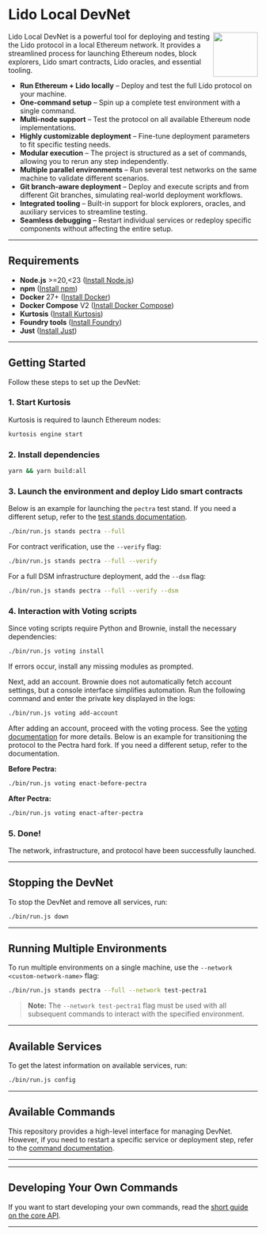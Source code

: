 # Lido Local DevNet

<img src="https://docs.lido.fi/img/logo.svg" height="90px" align="right" width="90px">


Lido Local DevNet is a powerful tool for deploying and testing the Lido protocol in a local Ethereum network. It provides a streamlined process for launching Ethereum nodes, block explorers, Lido smart contracts, Lido oracles, and essential tooling.

- **Run Ethereum + Lido locally** – Deploy and test the full Lido protocol on your machine.
- **One-command setup** – Spin up a complete test environment with a single command.
- **Multi-node support** – Test the protocol on all available Ethereum node implementations.
- **Highly customizable deployment** – Fine-tune deployment parameters to fit specific testing needs.
- **Modular execution** – The project is structured as a set of commands, allowing you to rerun any step independently.
- **Multiple parallel environments** – Run several test networks on the same machine to validate different scenarios.
- **Git branch-aware deployment** – Deploy and execute scripts and from different Git branches, simulating real-world deployment workflows.
- **Integrated tooling** – Built-in support for block explorers, oracles, and auxiliary services to streamline testing.
- **Seamless debugging** – Restart individual services or redeploy specific components without affecting the entire setup.

---

## Requirements

- **Node.js** >=20,<23 ([Install Node.js](https://nodejs.org/))
- **npm** ([Install npm](https://docs.npmjs.com/downloading-and-installing-node-js-and-npm))
- **Docker** 27+ ([Install Docker](https://www.docker.com/))  
- **Docker Compose** V2 ([Install Docker Compose](https://docs.docker.com/compose/))  
- **Kurtosis** ([Install Kurtosis](https://www.kurtosistech.com/))  
- **Foundry tools** ([Install Foundry](https://book.getfoundry.sh/getting-started/installation))  
- **Just** ([Install Just](https://github.com/casey/just))  

---

## Getting Started

Follow these steps to set up the DevNet:

### 1. Start Kurtosis
Kurtosis is required to launch Ethereum nodes:
```sh
kurtosis engine start
```

### 2. Install dependencies
```sh
yarn && yarn build:all
```

### 3. Launch the environment and deploy Lido smart contracts
Below is an example for launching the `pectra` test stand. If you need a different setup, refer to the [test stands documentation](./docs/commands/stands.md).

```sh
./bin/run.js stands pectra --full
```
For contract verification, use the `--verify` flag:
```sh
./bin/run.js stands pectra --full --verify
```
For a full DSM infrastructure deployment, add the `--dsm` flag:
```sh
./bin/run.js stands pectra --full --verify --dsm
```

### 4. Interaction with Voting scripts


Since voting scripts require Python and Brownie, install the necessary dependencies:
```sh
./bin/run.js voting install
```
If errors occur, install any missing modules as prompted.

Next, add an account. Brownie does not automatically fetch account settings, but a console interface simplifies automation. Run the following command and enter the private key displayed in the logs:
```sh
./bin/run.js voting add-account
```

After adding an account, proceed with the voting process. See the [voting documentation](./docs/commands/voting.md) for more details. Below is an example for transitioning the protocol to the Pectra hard fork. If you need a different setup, refer to the documentation.

**Before Pectra:**
```sh
./bin/run.js voting enact-before-pectra
```

**After Pectra:**
```sh
./bin/run.js voting enact-after-pectra
```

### 5. Done!
The network, infrastructure, and protocol have been successfully launched.

---

## Stopping the DevNet
To stop the DevNet and remove all services, run:
```sh
./bin/run.js down
```

---

## Running Multiple Environments

To run multiple environments on a single machine, use the `--network <custom-network-name>` flag:
```sh
./bin/run.js stands pectra --full --network test-pectra1
```
> **Note:** The `--network test-pectra1` flag must be used with all subsequent commands to interact with the specified environment.

---

## Available Services
To get the latest information on available services, run:
```sh
./bin/run.js config
```

---

## Available Commands
This repository provides a high-level interface for managing DevNet. However, if you need to restart a specific service or deployment step, refer to the [command documentation](./docs/commands/README.md).

---

---

## Developing Your Own Commands  

If you want to start developing your own commands, read the [short guide on the core API](./docs/developer/README.md).  

---
